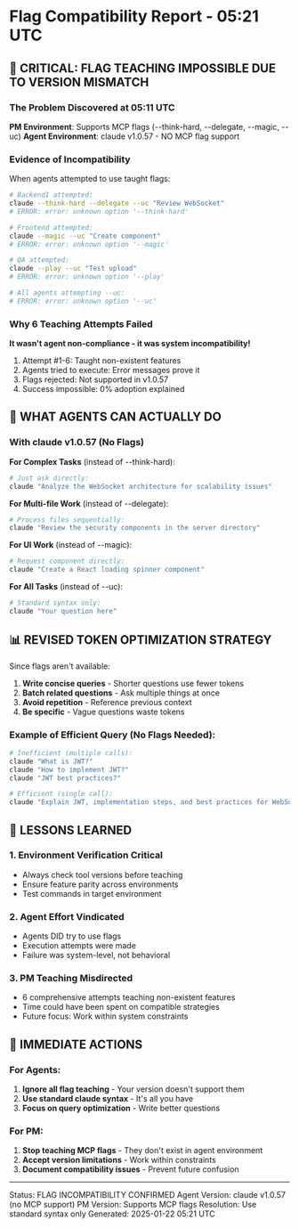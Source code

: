 # Flag Compatibility Report - 05:21 UTC

## 🔧 CRITICAL: FLAG TEACHING IMPOSSIBLE DUE TO VERSION MISMATCH

### The Problem Discovered at 05:11 UTC

**PM Environment**: Supports MCP flags (--think-hard, --delegate, --magic, --uc)
**Agent Environment**: claude v1.0.57 - NO MCP flag support

### Evidence of Incompatibility

When agents attempted to use taught flags:
```bash
# Backend1 attempted:
claude --think-hard --delegate --uc "Review WebSocket"
# ERROR: error: unknown option '--think-hard'

# Frontend attempted:
claude --magic --uc "Create component"
# ERROR: error: unknown option '--magic'

# QA attempted:
claude --play --uc "Test upload"
# ERROR: error: unknown option '--play'

# All agents attempting --uc:
# ERROR: error: unknown option '--uc'
```

### Why 6 Teaching Attempts Failed

**It wasn't agent non-compliance - it was system incompatibility!**

1. Attempt #1-6: Taught non-existent features
2. Agents tried to execute: Error messages prove it
3. Flags rejected: Not supported in v1.0.57
4. Success impossible: 0% adoption explained

## 🎯 WHAT AGENTS CAN ACTUALLY DO

### With claude v1.0.57 (No Flags)

**For Complex Tasks** (instead of --think-hard):
```bash
# Just ask directly:
claude "Analyze the WebSocket architecture for scalability issues"
```

**For Multi-file Work** (instead of --delegate):
```bash
# Process files sequentially:
claude "Review the security components in the server directory"
```

**For UI Work** (instead of --magic):
```bash
# Request component directly:
claude "Create a React loading spinner component"
```

**For All Tasks** (instead of --uc):
```bash
# Standard syntax only:
claude "Your question here"
```

## 📊 REVISED TOKEN OPTIMIZATION STRATEGY

Since flags aren't available:
1. **Write concise queries** - Shorter questions use fewer tokens
2. **Batch related questions** - Ask multiple things at once
3. **Avoid repetition** - Reference previous context
4. **Be specific** - Vague questions waste tokens

### Example of Efficient Query (No Flags Needed):
```bash
# Inefficient (multiple calls):
claude "What is JWT?"
claude "How to implement JWT?"
claude "JWT best practices?"

# Efficient (single call):
claude "Explain JWT, implementation steps, and best practices for WebSocket auth"
```

## 🚨 LESSONS LEARNED

### 1. Environment Verification Critical
- Always check tool versions before teaching
- Ensure feature parity across environments
- Test commands in target environment

### 2. Agent Effort Vindicated
- Agents DID try to use flags
- Execution attempts were made
- Failure was system-level, not behavioral

### 3. PM Teaching Misdirected
- 6 comprehensive attempts teaching non-existent features
- Time could have been spent on compatible strategies
- Future focus: Work within system constraints

## 🔧 IMMEDIATE ACTIONS

### For Agents:
1. **Ignore all flag teaching** - Your version doesn't support them
2. **Use standard claude syntax** - It's all you have
3. **Focus on query optimization** - Write better questions

### For PM:
1. **Stop teaching MCP flags** - They don't exist in agent environment
2. **Accept version limitations** - Work within constraints
3. **Document compatibility issues** - Prevent future confusion

---
Status: FLAG INCOMPATIBILITY CONFIRMED
Agent Version: claude v1.0.57 (no MCP support)
PM Version: Supports MCP flags
Resolution: Use standard syntax only
Generated: 2025-01-22 05:21 UTC